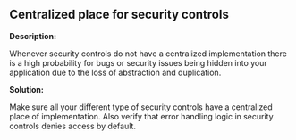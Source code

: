 Centralized place for security controls
-------

**Description:**

Whenever security controls do not have a centralized implementation there is a high
probability for bugs or security issues being hidden into your application due to the loss
of abstraction and duplication.

 
**Solution:**

Make sure all your different type of security controls have a centralized place of implementation.
Also verify that error handling logic in security controls denies access by default.
 
